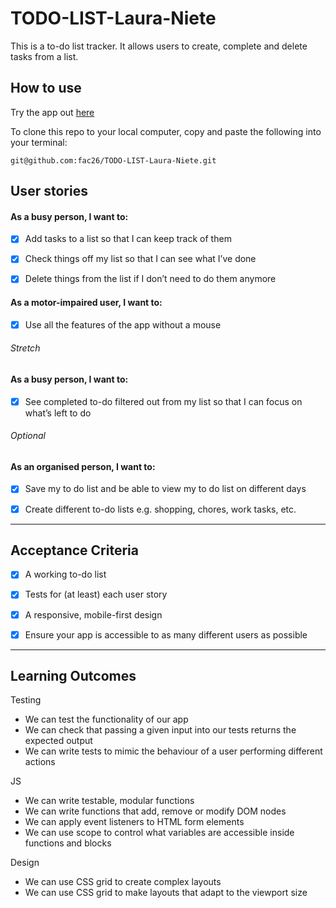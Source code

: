 # TODO-LIST-Laura-Niete

This is a to-do list tracker. It allows users to create, complete and delete tasks from a list.

## How to use
Try the app out [here](https://fac26.github.io/TODO-LIST-Laura-Niete/)

To clone this repo to your local computer, copy and paste the following into your terminal:

```git@github.com:fac26/TODO-LIST-Laura-Niete.git```

## User stories
#### As a busy person, I want to:

- [x] Add tasks to a list so that I can keep track of them

- [x] Check things off my list so that I can see what I’ve done

- [x] Delete things from the list if I don’t need to do them anymore

#### As a motor-impaired user, I want to:

- [x] Use all the features of the app without a mouse

###### Stretch  
#### As a busy person, I want to:

- [x] See completed to-do filtered out from my list so that I can focus on what’s left to do

###### Optional
#### As an organised person, I want to:
- [x] Save my to do list and be able to view my to do list on different days

- [x] Create different to-do lists e.g. shopping, chores, work tasks, etc.

---
## Acceptance Criteria 
- [x] A working to-do list

- [x] Tests for (at least) each user story

- [x] A responsive, mobile-first design

- [x] Ensure your app is accessible to as many different users as possible

---
## Learning Outcomes

Testing 
- We can test the functionality of our app
- We can check that passing a given input into our tests returns the expected output
- We can write tests to mimic the behaviour of a user performing different actions

JS 
- We can write testable, modular functions
- We can write functions that add, remove or modify DOM nodes
- We can apply event listeners to HTML form elements
- We can use scope to control what variables are accessible inside functions and blocks

Design 
- We can use CSS grid to create complex layouts
- We can use CSS grid to make layouts that adapt to the viewport size
